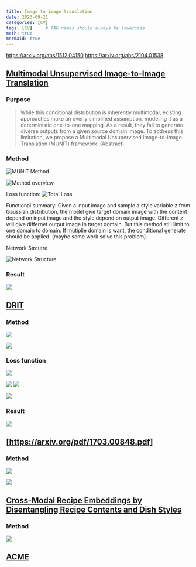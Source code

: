 ```yaml
---
title: Image to image translation
date: 2023-09-21
categories: [CV]
tags: [CV]     # TAG names should always be lowercase
math: true
mermaid: true
---
```


https://arxiv.org/abs/1512.04150
https://arxiv.org/abs/2104.01538



## [Multimodal Unsupervised Image-to-Image Translation](https://arxiv.org/abs/1804.04732)

### Purpose 

> While this conditional distribution is inherently multimodal, existing approaches make an overly simplified assumption, modeling it as a deterministic one-to-one mapping. As a result, they fail to generate diverse outputs from a given source domain image. To address this limitation, we propose a Multimodal Unsupervised Image-to-image Translation (MUNIT) framework. (Abstract)


### Method

![MUNIT Method](https://minio.ggeta.com/blog-public-data/Screenshot%20from%202024-02-22%2013-58-18.png)


![Method overview](https://minio.ggeta.com/blog-public-data/Screenshot%20from%202024-02-22%2014-20-13.png)


Loss function: 
![Total Loss](https://minio.ggeta.com/blog-public-data/Screenshot%20from%202024-02-22%2014-22-35.png)



Functional summary: Given a input image and sample a style variable $z$ from Gaussian distribution, the model give target domain image with the content depend on input image and the style depend on output image. Different $z$ will give differnet output image in target domain. But this method still limit to one domain to domain. If mutiplie domain is want, the conditional generate should be applied. (maybe some work solve this problem).

Network Strcutre

![Network Structure](https://minio.ggeta.com/blog-public-data/Screenshot%20from%202024-02-22%2014-24-35.png)


### Result

![](https://minio.ggeta.com/blog-public-data/Screenshot%20from%202024-02-22%2014-26-09.png)



## [DRIT](https://arxiv.org/abs/1808.00948)

### Method
![](https://minio.ggeta.com/blog-public-data/Screenshot%20from%202024-02-22%2015-07-48.png)



![](https://minio.ggeta.com/blog-public-data/Screenshot%20from%202024-02-22%2015-10-38.png)

### Loss function
![](https://minio.ggeta.com/blog-public-data/Screenshot%20from%202024-02-22%2015-29-33.png)

![](https://minio.ggeta.com/blog-public-data/Screenshot%20from%202024-02-22%2015-31-21.png)
![](https://minio.ggeta.com/blog-public-data/Screenshot%20from%202024-02-22%2015-32-24.png)

![](https://minio.ggeta.com/blog-public-data/Screenshot%20from%202024-02-22%2015-37-05.png)

### Result 
![](https://minio.ggeta.com/blog-public-data/Screenshot%20from%202024-02-22%2015-39-40.png)

## [https://arxiv.org/pdf/1703.00848.pdf]



### Method 

![](https://minio.ggeta.com/blog-public-data/Screenshot%20from%202024-02-22%2015-58-14.png)

![](https://minio.ggeta.com/blog-public-data/Screenshot%20from%202024-02-22%2016-00-47.png)



## [Cross-Modal Recipe Embeddings by Disentangling Recipe Contents and Dish Styles](https://mm.cs.uec.ac.jp/pub/conf21/211021sugiyama_0.pdf)


### Method

![](https://minio.ggeta.com/blog-public-data/Screenshot%20from%202024-02-22%2016-05-53.png)




## [ACME](https://arxiv.org/abs/1905.01273)